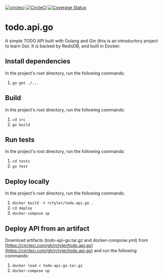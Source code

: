 [![circleci](https://img.shields.io/badge/build-circleci-blue.svg)](https://circleci.com/gh/rctyler/todo.api.go)
[![CircleCI](https://img.shields.io/circleci/project/github/rctyler/todo.api.go/master.svg)](https://circleci.com/gh/rctyler/todo.api.go?branch=master)
[![Coverage Status](https://coveralls.io/repos/github/rctyler/todo.api.go/badge.svg)](https://coveralls.io/github/rctyler/todo.api.go)
# todo.api.go
A simple TODO API built with Golang and Gin (this is an introductory project to learn Go). It is backed by RedisDB, and built in Docker.
## Install dependencies
In the project's root directory, run the following commands:
1. `go get ./...`
## Build
In the project's root directory, run the following commands:
1. `cd src`
2. `go build`
## Run tests
In the project's root directory, run the following commands:
1. `cd tests`
2. `go test`
## Deploy locally
In the project's root directory, run the following commands:
1. `docker build -t rctyler/todo.api.go .`
2. `cd deploy`
3. `docker-compose up`
## Deploy API from an artifact
Download artifacts (todo-api-go.tar.gz and docker-compose.yml) from [https://circleci.com/gh/rctyler/todo.api.go](https://circleci.com/gh/rctyler/todo.api.go) and run the following commands:
1. `docker load < todo-api-go.tar.gz`
2. `docker-compose up`
